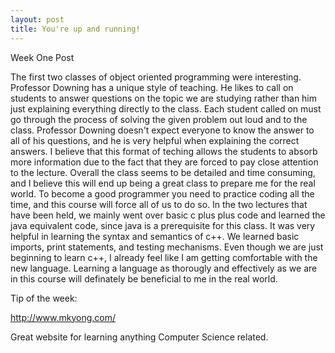 ```yaml
---
layout: post
title: You're up and running!
---
```


Week One Post

The first two classes of object oriented programming were interesting. Professor Downing has a unique style of teaching. He likes to call on students to answer questions on the topic we are studying rather than him just explaining everything directly to the class. Each student called on must go through the process of solving the given problem out loud and to the class. Professor Downing doesn't expect everyone to know the answer to all of his questions, and he is very helpful when explaining the correct answers. I believe that this format of teching allows the students to absorb more information due to the fact that they are forced to pay close attention to the lecture. Overall the class seems to be detailed and time consuming, and I believe this will end up being a great class to prepare me for the real world. To become a good programmer you need to practice coding all the time, and this course will force all of us to do so. In the two lectures that have been held, we mainly went over basic c plus plus code and learned the java equivalent code, since java is a prerequisite for this class. It was very helpful in learning the syntax and semantics of c++. We learned basic imports, print statements, and testing mechanisms. Even though we are just beginning to learn c++, I already feel like I am getting comfortable with the new language. Learning a language as thorougly and effectively as we are in this course will definately be beneficial to me in the real world.

Tip of the week:

http://www.mkyong.com/

Great website for learning anything Computer Science related.
